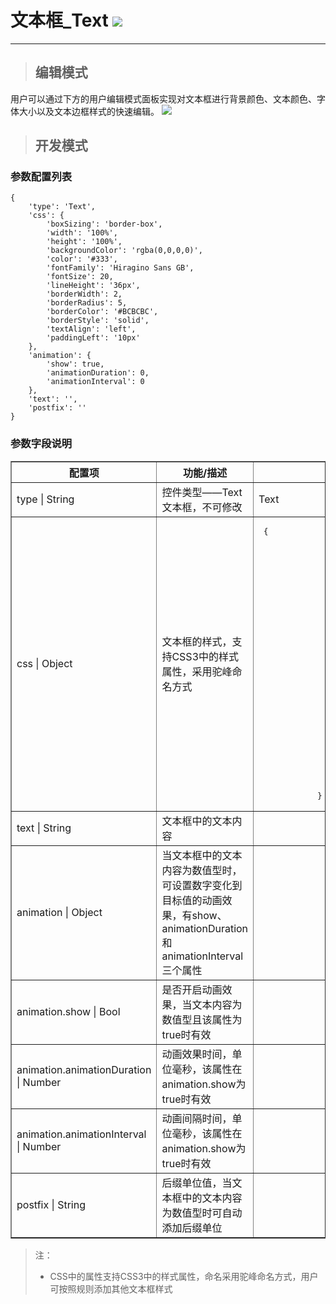# 文本框\_Text ![](/assets/text.png)

---
> ## 编辑模式

用户可以通过下方的用户编辑模式面板实现对文本框进行背景颜色、文本颜色、字体大小以及文本边框样式的快速编辑。
![](/assets/textUser.jpg)

> ## 开发模式

### 参数配置列表

```
{
	'type': 'Text',
	'css': {
		'boxSizing': 'border-box',
		'width': '100%',
		'height': '100%',
		'backgroundColor': 'rgba(0,0,0,0)',
		'color': '#333',
		'fontFamily': 'Hiragino Sans GB',
		'fontSize': 20,
		'lineHeight': '36px',
		'borderWidth': 2,
		'borderRadius': 5,
		'borderColor': '#BCBCBC',
		'borderStyle': 'solid',
		'textAlign': 'left',
		'paddingLeft': '10px'
	},
	'animation': {
		'show': true,
		'animationDuration': 0,
		'animationInterval': 0
	},
	'text': '',
	'postfix': ''
}
```

### 参数字段说明

<table border="1">
    <tr>
        <th width="15%">配置项</th>
        <th width="30%">功能/描述</th>
        <th>可选参数</th>
    </tr>
    <tr>
        <td>type | String</td>
        <td>控件类型——Text文本框，不可修改</td>
        <td>Text</td>
    </tr>
    <tr>
        <td>css | Object</td>
        <td>文本框的样式，支持CSS3中的样式属性，采用驼峰命名方式</td>
        <td>
            <pre> {
                //文本框宽度，支持CSS3中width的参数值
                'width': '100%',
                //文本框长度，支持CSS3中height的参数值
                'height': '100%',
                //文本框背景，支持CSS3中background的参数值
                'background': 'none',
                //文本颜色，支持CSS3中颜色的参数值
                'color': '#fff',
                //文本样式，支持CSS3中font-family的参数值
                'fontFamily': 'Hiragino Sans GB',
                //文本大小，支持CSS3中font-size的参数值
                'fontSize': '20px',
                //文本行间距，支持CSS3中line-height的参数值
                'lineHeight': '36px',
                //边框宽度，支持CSS3中border-width的参数值
                'borderWidth': '2px',
                //边框圆角角度，支持CSS3中border-radius的参数值
                'borderRadius': '5px',
                //边框颜色，支持CSS3中颜色的参数值
                'borderColor': '#BCBCBC',
                //边框样式，支持CSS3中boder-style的参数值
                'borderStyle': 'solid',
                //文本水平对齐方式，支持CSS3中text-align的参数值
                'textAlign': left
            }</pre>
        </td>
    </tr>
    <tr>
        <td>text | String</td>
        <td>文本框中的文本内容</td>
        <td></td>
    </tr>
    <tr>
        <td>animation | Object</td>
        <td>当文本框中的文本内容为数值型时，可设置数字变化到目标值的动画效果，有show、animationDuration和animationInterval三个属性</td>
        <td></td>
    </tr>
    <tr>
        <td>animation.show | Bool</td>
        <td>是否开启动画效果，当文本内容为数值型且该属性为true时有效</td>
        <td></td>
    </tr>
    <tr>
        <td>animation.animationDuration | Number</td>
        <td>动画效果时间，单位毫秒，该属性在animation.show为true时有效</td>
        <td></td>
    </tr>
    <tr>
        <td>animation.animationInterval | Number</td>
        <td>动画间隔时间，单位毫秒，该属性在animation.show为true时有效</td>
        <td></td>
    </tr>
    <tr>
        <td>postfix | String</td>
        <td>后缀单位值，当文本框中的文本内容为数值型时可自动添加后缀单位</td>
        <td></td>
    </tr>
</table>


> 注：
>
> * CSS中的属性支持CSS3中的样式属性，命名采用驼峰命名方式，用户可按照规则添加其他文本框样式




